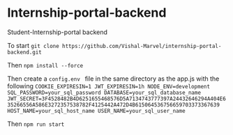 # Internship-portal-backend
Student-Internship-portal backend

To start `git clone https://github.com/Vishal-Marvel/internship-portal-backend.git`

Then `npm install --force`

Then create a `config.env ` file in the same directory as the app.js with the following
`
COOKIE_EXPIRESIN=1
JWT_EXPIRESIN=1h
NODE_ENV=development
SQL_PASSWORD=your_sql_password
DATABASE=your_sql_database_name
JWT_SECRET=3F4528482B4D6251655468576D5A7134743777397A24432646294A404E635266556A586E3272357538782F4125442A472D4B615064536756659703373367639
HOST_NAME=your_sql_host_name
USER_NAME=your_sql_user_name
`

Then `npm run start`
